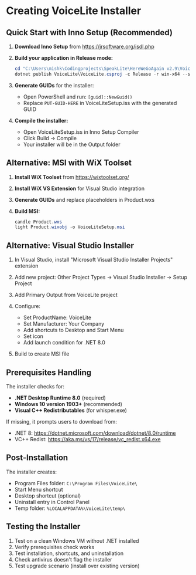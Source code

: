 # Creating VoiceLite Installer

## Quick Start with Inno Setup (Recommended)

1. **Download Inno Setup** from https://jrsoftware.org/isdl.php

2. **Build your application in Release mode:**
   ```powershell
   cd "C:\Users\mishk\Codingprojects\SpeakLite\HereWeGoAgain v2.9\VoiceLite"
   dotnet publish VoiceLite\VoiceLite.csproj -c Release -r win-x64 --self-contained false
   ```

3. **Generate GUIDs** for the installer:
   - Open PowerShell and run: `[guid]::NewGuid()`
   - Replace `PUT-GUID-HERE` in VoiceLiteSetup.iss with the generated GUID

4. **Compile the installer:**
   - Open VoiceLiteSetup.iss in Inno Setup Compiler
   - Click Build → Compile
   - Your installer will be in the Output folder

## Alternative: MSI with WiX Toolset

1. **Install WiX Toolset** from https://wixtoolset.org/

2. **Install WiX VS Extension** for Visual Studio integration

3. **Generate GUIDs** and replace placeholders in Product.wxs

4. **Build MSI:**
   ```powershell
   candle Product.wxs
   light Product.wixobj -o VoiceLiteSetup.msi
   ```

## Alternative: Visual Studio Installer

1. In Visual Studio, install "Microsoft Visual Studio Installer Projects" extension

2. Add new project: Other Project Types → Visual Studio Installer → Setup Project

3. Add Primary Output from VoiceLite project

4. Configure:
   - Set ProductName: VoiceLite
   - Set Manufacturer: Your Company
   - Add shortcuts to Desktop and Start Menu
   - Set icon
   - Add launch condition for .NET 8.0

5. Build to create MSI file

## Prerequisites Handling

The installer checks for:
- **.NET Desktop Runtime 8.0** (required)
- **Windows 10 version 1903+** (recommended)
- **Visual C++ Redistributables** (for whisper.exe)

If missing, it prompts users to download from:
- .NET 8: https://dotnet.microsoft.com/download/dotnet/8.0/runtime
- VC++ Redist: https://aka.ms/vs/17/release/vc_redist.x64.exe

## Post-Installation

The installer creates:
- Program Files folder: `C:\Program Files\VoiceLite\`
- Start Menu shortcut
- Desktop shortcut (optional)
- Uninstall entry in Control Panel
- Temp folder: `%LOCALAPPDATA%\VoiceLite\temp\`

## Testing the Installer

1. Test on a clean Windows VM without .NET installed
2. Verify prerequisites check works
3. Test installation, shortcuts, and uninstallation
4. Check antivirus doesn't flag the installer
5. Test upgrade scenario (install over existing version)